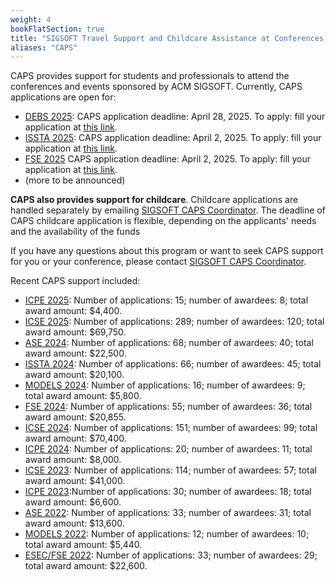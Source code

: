 ```yaml
---
weight: 4
bookFlatSection: true
title: "SIGSOFT Travel Support and Childcare Assistance at Conferences - CAPS"
aliases: "CAPS"
---
```

CAPS provides support for students and professionals to attend the conferences and events sponsored by ACM SIGSOFT. Currently, CAPS applications are open for:

- [DEBS 2025](https://2025.debs.org): CAPS application deadline: April 28, 2025. To apply: fill your application at [this link](https://survey.alchemer.com/s3/8182217/SIGSOFT-CAPS-Travel-Support-for-DEBS-2025).
- [ISSTA 2025](https://conf.researchr.org/home/issta-2025): CAPS application deadline: April 2, 2025. To apply: fill your application at [this link](https://survey.alchemer.com/s3/8208753/SIGSOFT-CAPS-Travel-Support-for-FSE-ISSTA-2025).</li>
- [FSE 2025](https://conf.researchr.org/home/fse-2025) CAPS application deadline: April 2, 2025. To apply: fill your application at [this link](https://survey.alchemer.com/s3/8208753/SIGSOFT-CAPS-Travel-Support-for-FSE-ISSTA-2025).</li>
- (more to be announced)

**CAPS also provides support for childcare**. Childcare applications are handled separately by emailing [SIGSOFT CAPS Coordinator](mailto:sigsoft_caps@acm.org). The deadline of CAPS childcare application is flexible, depending on the applicants' needs and the availability of the funds

If you have any questions about this program or want to seek CAPS support for you or your conference, please contact [SIGSOFT CAPS Coordinator](mailto:sigsoft_caps@acm.org).

Recent CAPS support included:
- [ICPE 2025](https://icpe2025.spec.org): Number of applications: 15; number of awardees: 8; total award amount: $4,400. 
- [ICSE 2025](https://conf.researchr.org/home/icse-2025): Number of applications: 289; number of awardees: 120; total award amount: $69,750.
- [ASE 2024](https://conf.researchr.org/home/ase-2024): Number of applications: 68; number of awardees: 40; total award amount: $22,500.
- [ISSTA 2024](https://2024.issta.org/): Number of applications: 66; number of awardees: 45; total award amount: $20,100.
- [MODELS 2024](https://conf.researchr.org/home/models-2024): Number of applications: 16; number of awardees: 9; total award amount: $5,800. 
- [FSE 2024](https://2024.esec-fse.org/): Number of applications: 55; number of awardees: 36; total award amount: $20,855.
- [ICSE 2024](https://conf.researchr.org/home/icse-2024): Number of applications: 151; number of awardees: 99; total award amount: $70,400.
- [ICPE 2024](https://icpe2024.spec.org/): Number of applications: 20; number of awardees: 11; total award amount: $8,000.
- [ICSE 2023](https://conf.researchr.org/home/icse-2023): Number of applications: 114; number of awardees: 57; total award amount: $41,000.
- [ICPE 2023](https://icpe2023.spec.org/):Number of applications: 30; number of awardees: 18; total award amount: $6,600.
- [ASE 2022](https://conf.researchr.org/home/ase-2022): Number of applications: 33; number of awardees: 31; total award amount: $13,600.
- [MODELS 2022](https://conf.researchr.org/home/models-2022): Number of applications: 12; number of awardees: 10; total award amount: $5,440.
- [ESEC/FSE 2022](https://2022.esec-fse.org/): Number of applications: 33; number of awardees: 29; total award amount: $22,600.

